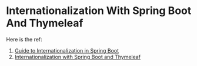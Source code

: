 # Internationalization With Spring Boot And Thymeleaf

Here is the ref:

1. [Guide to Internationalization in Spring Boot](https://www.baeldung.com/spring-boot-internationalization)
2. [Internationalization with Spring Boot and Thymeleaf](https://developer.okta.com/blog/2019/02/25/java-i18n-internationalization-localization#internationalization-with-spring-boot-and-thymeleaf)